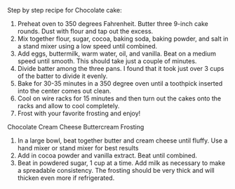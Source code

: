 Step by step recipe for Chocolate cake:

1. Preheat oven to 350 degrees Fahrenheit. Butter three 9-inch cake rounds. Dust with flour and tap out the excess.
2. Mix together flour, sugar, cocoa, baking soda, baking powder, and salt in a stand mixer using a low speed until combined.
3. Add eggs, buttermilk, warm water, oil, and vanilla. Beat on a medium speed until smooth. This should take just a couple of minutes.
4. Divide batter among the three pans. I found that it took just over 3 cups of the batter to divide it evenly.
5. Bake for 30-35 minutes in a 350 degree oven until a toothpick inserted into the center comes out clean.
6. Cool on wire racks for 15 minutes and then turn out the cakes onto the racks and allow to cool completely.
7. Frost with your favorite frosting and enjoy!

Chocolate Cream Cheese Buttercream Frosting
1. In a large bowl, beat together butter and cream cheese until fluffy. Use a hand mixer or stand mixer for best results
2. Add in cocoa powder and vanilla extract. Beat until combined.
3. Beat in powdered sugar, 1 cup at a time. Add milk as necessary to make a spreadable consistency. The frosting should be very thick and will thicken even more if refrigerated.
